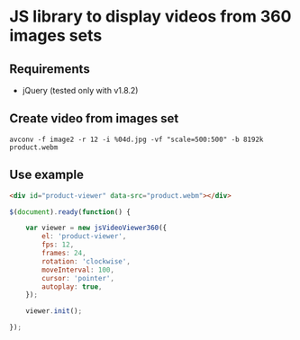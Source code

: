 # JS library to display videos from 360 images sets

## Requirements

 - jQuery (tested only with v1.8.2)

## Create video from images set

    avconv -f image2 -r 12 -i %04d.jpg -vf "scale=500:500" -b 8192k product.webm

## Use example

```html
<div id="product-viewer" data-src="product.webm"></div>

```

```javascript
$(document).ready(function() {

    var viewer = new jsVideoViewer360({
        el: 'product-viewer',
        fps: 12,
        frames: 24,
        rotation: 'clockwise',
        moveInterval: 100,
        cursor: 'pointer',
        autoplay: true,
    });

    viewer.init();

});
```

